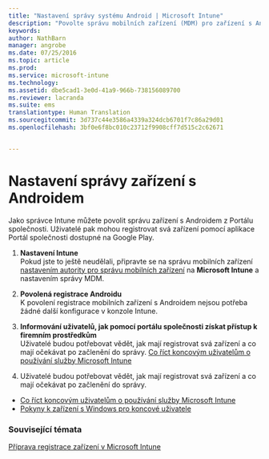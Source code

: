```yaml
---
title: "Nastavení správy systému Android | Microsoft Intune"
description: "Povolte správu mobilních zařízení (MDM) pro zařízení s Androidem a KNOXem pomocí služby Microsoft Intune."
keywords: 
author: NathBarn
manager: angrobe
ms.date: 07/25/2016
ms.topic: article
ms.prod: 
ms.service: microsoft-intune
ms.technology: 
ms.assetid: dbe5cad1-3e0d-41a9-966b-738156089700
ms.reviewer: lacranda
ms.suite: ems
translationtype: Human Translation
ms.sourcegitcommit: 3d737c44e3586a4339a324dcb6701f7c86a29d01
ms.openlocfilehash: 3bf0e6f8bc010c23712f9908cff7d515c2c62671


---
```


# Nastavení správy zařízení s Androidem
Jako správce Intune můžete povolit správu zařízení s Androidem z Portálu společnosti. Uživatelé pak mohou registrovat svá zařízení pomocí aplikace Portál společnosti dostupné na Google Play.

1.  **Nastavení Intune**<br>
    Pokud jste to ještě neudělali, připravte se na správu mobilních zařízení [nastavením autority pro správu mobilních zařízení](get-ready-to-enroll-devices-in-microsoft-intune.md#set-mobile-device-management-authority) na **Microsoft Intune** a nastavením správy MDM.

2.  **Povolená registrace Androidu**<br>
    K povolení registrace mobilních zařízení s Androidem nejsou potřeba žádné další konfigurace v konzole Intune.

3.  **Informování uživatelů, jak pomocí portálu společnosti získat přístup k firemním prostředkům**<br>
    Uživatelé budou potřebovat vědět, jak mají registrovat svá zařízení a co mají očekávat po začlenění do správy. [Co říct koncovým uživatelům o používání služby Microsoft Intune](what-to-tell-your-end-users-about-using-microsoft-intune.md)

4.  Uživatelé budou potřebovat vědět, jak mají registrovat svá zařízení a co mají očekávat po začlenění do správy.
  - [Co říct koncovým uživatelům o používání služby Microsoft Intune](what-to-tell-your-end-users-about-using-microsoft-intune.md)
  - [Pokyny k zařízení s Windows pro koncové uživatele](../enduser/using-your-android-device-with-intune.md)

### Související témata
[Příprava registrace zařízení v Microsoft Intune](get-ready-to-enroll-devices-in-microsoft-intune.md)



<!--HONumber=Aug16_HO5-->


